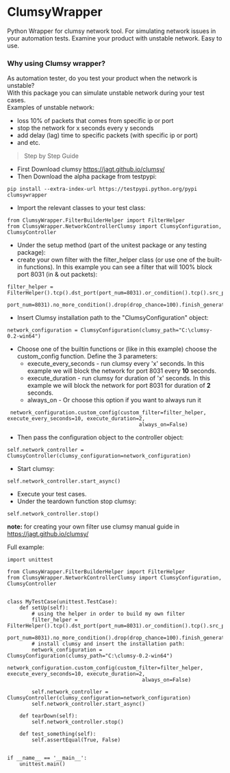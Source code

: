 # ClumsyWrapper
Python Wrapper for clumsy network tool.
For simulating network issues in your automation tests.
Examine your product with unstable network.
Easy to use.

### Why using Clumsy wrapper?
As automation tester, do you test your product when the network is unstable?  
With this package you can simulate unstable network during your test cases.  
Examples of unstable network:
- loss 10% of packets that comes from specific ip or port
- stop the network for x seconds every y seconds
- add delay (lag) time to specific packets (with specific ip or port) 
- and etc.

> Step by Step Guide
- First Download clumsy https://jagt.github.io/clumsy/ 
- Then Download the alpha package from testpypi:
```
pip install --extra-index-url https://testpypi.python.org/pypi clumsywrapper
```
- Import the relevant classes to your test class:
```
from ClumsyWrapper.FilterBuilderHelper import FilterHelper
from ClumsyWrapper.NetworkControllerClumsy import ClumsyConfiguration, ClumsyController
```
- Under the setup method (part of the unitest package or any testing package):
 - create your own filter with the filter_helper class (or use one of the built-in functions). In this example you can see a filter that will 100% block port 8031 (in & out packets):
 ```
 filter_helper = FilterHelper().tcp().dst_port(port_num=8031).or_condition().tcp().src_port(
            port_num=8031).no_more_condition().drop(drop_chance=100).finish_generate_filter()
 ```
 - Insert Clumsy installation path to the "ClumsyConfiguration" object:
 ```
 network_configuration = ClumsyConfiguration(clumsy_path="C:\clumsy-0.2-win64")
 ```
 - Choose one of the builtin functions or (like in this example) choose the custom_config function. Define the 3 parameters:
    - execute_every_seconds - run clumsy every 'x' seconds. In this example we will block the network for port 8031 every **10** seconds.
    - execute_duration - run clumsy for duration of 'x' seconds. In this example we will block the network for port 8031 for duration of **2** seconds.
     - always_on - Or choose this option if you want to always run it
 ```
  network_configuration.custom_config(custom_filter=filter_helper, execute_every_seconds=10, execute_duration=2,
                                            always_on=False)
 ```
 - Then pass the configuration object to the controller object:
 ```
 self.network_controller = ClumsyController(clumsy_configuration=network_configuration)
 ```
  - Start clumsy:
 ```
 self.network_controller.start_async()
 ```
- Execute your test cases.
- Under the teardown function stop clumsy:
```
self.network_controller.stop()
```

**note:**
for creating your own filter use clumsy manual guide in https://jagt.github.io/clumsy/ 

Full example:
```
import unittest

from ClumsyWrapper.FilterBuilderHelper import FilterHelper
from ClumsyWrapper.NetworkControllerClumsy import ClumsyConfiguration, ClumsyController


class MyTestCase(unittest.TestCase):
    def setUp(self):
        # using the helper in order to build my own filter
        filter_helper = FilterHelper().tcp().dst_port(port_num=8031).or_condition().tcp().src_port(
            port_num=8031).no_more_condition().drop(drop_chance=100).finish_generate_filter()
        # install clumsy and insert the installation path:
        network_configuration = ClumsyConfiguration(clumsy_path="C:\clumsy-0.2-win64")
        network_configuration.custom_config(custom_filter=filter_helper, execute_every_seconds=10, execute_duration=2,
                                            always_on=False)

        self.network_controller = ClumsyController(clumsy_configuration=network_configuration)
        self.network_controller.start_async()

    def tearDown(self):
        self.network_controller.stop()

    def test_something(self):
        self.assertEqual(True, False)


if __name__ == '__main__':
    unittest.main()
```
